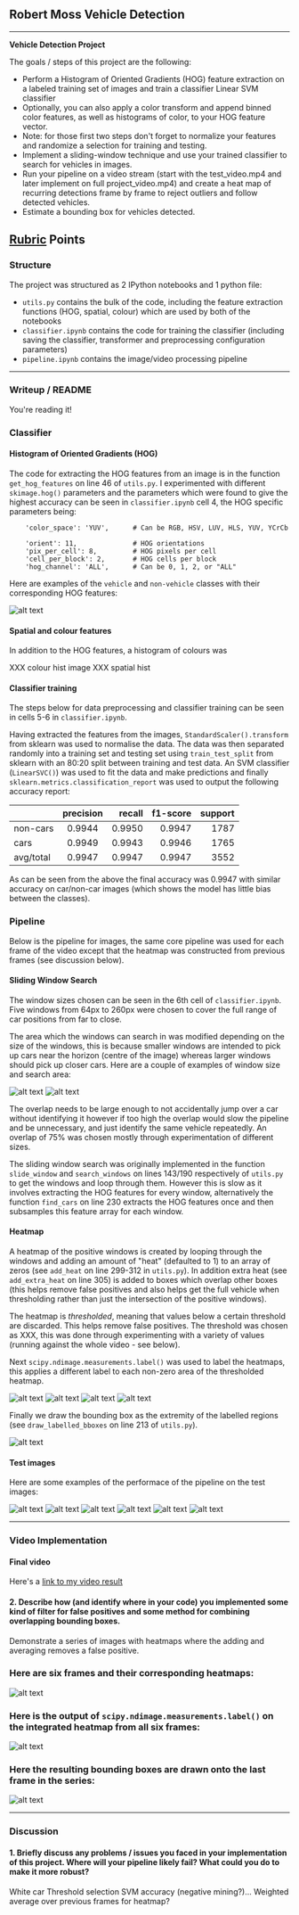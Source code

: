 ## Robert Moss Vehicle Detection

---

**Vehicle Detection Project**

The goals / steps of this project are the following:

* Perform a Histogram of Oriented Gradients (HOG) feature extraction on a labeled training set of images and train a classifier Linear SVM classifier
* Optionally, you can also apply a color transform and append binned color features, as well as histograms of color, to your HOG feature vector. 
* Note: for those first two steps don't forget to normalize your features and randomize a selection for training and testing.
* Implement a sliding-window technique and use your trained classifier to search for vehicles in images.
* Run your pipeline on a video stream (start with the test_video.mp4 and later implement on full project_video.mp4) and create a heat map of recurring detections frame by frame to reject outliers and follow detected vehicles.
* Estimate a bounding box for vehicles detected.

[//]: # (Image References)
[image1]: ./output_images/test_image_1.jpg
[image2]: ./output_images/test_image_2.jpg
[image3]: ./output_images/test_image_3.jpg
[image4]: ./output_images/test_image_4.jpg
[image5]: ./output_images/test_image_5.jpg
[image6]: ./output_images/test_image_6.jpg

[image7]: ./output_images/search_window_64.jpg
[image8]: ./output_images/search_window_96.jpg
[image9]: ./output_images/search_window_120.jpg
[image10]: ./output_images/search_window_160.jpg
[image11]: ./output_images/search_window_200.jpg
[image12]: ./output_images/search_window_260.jpg

[image13]: ./output_images/hogs.jpg
[image14]: ./output_images/All_positive_windows.jpg
[image15]: ./output_images/Heatmap.jpg
[image16]: ./output_images/Thresholded_Heatmap.jpg
[image17]: ./output_images/Labelled_array.jpg
[image18]: ./output_images/Result.jpg

[video1]: ./output_images/video_out.mp4

## [Rubric](https://review.udacity.com/#!/rubrics/513/view) Points

### Structure
The project was structured as 2 IPython notebooks and 1 python file:
* `utils.py` contains the bulk of the code, including the feature extraction functions (HOG, spatial, colour) which are used by both of the notebooks
* `classifier.ipynb` contains the code for training the classifier (including saving the classifier, transformer and preprocessing configuration parameters)
* `pipeline.ipynb` contains the image/video processing pipeline
 
---
### Writeup / README

You're reading it!

### Classifier

#### Histogram of Oriented Gradients (HOG)

The code for extracting the HOG features from an image is in the function `get_hog_features` on line 46 of `utils.py`. I experimented with different `skimage.hog()` parameters and the parameters which were found to give the highest accuracy can be seen in `classifier.ipynb` cell 4, the HOG specific parameters being:

```
    'color_space': 'YUV',      # Can be RGB, HSV, LUV, HLS, YUV, YCrCb

    'orient': 11,              # HOG orientations
    'pix_per_cell': 8,         # HOG pixels per cell
    'cell_per_block': 2,       # HOG cells per block
    'hog_channel': 'ALL',      # Can be 0, 1, 2, or "ALL"
```

Here are examples of the `vehicle` and `non-vehicle` classes with their corresponding HOG features:

![alt text][image13]


#### Spatial and colour features
In addition to the HOG features, a histogram of colours was 

XXX colour hist image
XXX spatial hist

####  Classifier training
The steps below for data preprocessing and classifier training can be seen in cells 5-6 in `classifier.ipynb`.

Having extracted the features from the images, `StandardScaler().transform` from sklearn was used to normalise the data. The data was then separated randomly into a training set and testing set using `train_test_split` from sklearn with an 80:20 split between training and test data. An SVM classifier (`LinearSVC()`) was used to fit the data and make predictions and finally `sklearn.metrics.classification_report` was used to output the following accuracy report:

|           | precision | recall | f1-score | support |
| --------- |:---------:| ------:| --------:| -------:|
| non-cars  |  0.9944   | 0.9950 | 0.9947   | 1787    |
| cars      |  0.9949   | 0.9943 | 0.9946   | 1765    |
| avg/total |  0.9947   | 0.9947 | 0.9947   | 3552    |

As can be seen from the above the final accuracy was 0.9947 with similar accuracy on car/non-car images (which shows the model has little bias between the classes).


### Pipeline
Below is the pipeline for images, the same core pipeline was used for each frame of the video except that the heatmap was constructed from previous frames (see discussion below).

#### Sliding Window Search
The window sizes chosen can be seen in the 6th cell of `classifier.ipynb`. Five windows from 64px to 260px were chosen to cover the full range of car positions from far to close.

The area which the windows can search in was modified depending on the size of the windows, this is because smaller windows are intended to pick up cars near the horizon (centre of the image) whereas larger windows should pick up closer cars. Here are a couple of examples of window size and search area:

![alt text][image7]
![alt text][image10]

The overlap needs to be large enough to not accidentally jump over a car without identifying it however if too high the overlap would slow the pipeline and be unnecessary, and just identify the same vehicle repeatedly. An overlap of 75% was chosen mostly through experimentation of different sizes.

The sliding window search was originally implemented in the function `slide_window` and `search_windows` on lines 143/190 respectively of `utils.py` to get the windows and loop through them. However this is slow as it involves extracting the HOG features for every window, alternatively the function `find_cars` on line 230 extracts the HOG features once and then subsamples this feature array for each window.

#### Heatmap
A heatmap of the positive windows is created by looping through the windows and adding an amount of "heat" (defaulted to 1) to an array of zeros (see `add_heat` on line 299-312 in `utils.py`). In addition extra heat (see `add_extra_heat` on line 305) is added to boxes which overlap other boxes (this helps remove false positives and also helps get the full vehicle when thresholding rather than just the intersection of the positive windows).

The heatmap is *thresholded*, meaning that values below a certain threshold are discarded. This helps remove false positives. The threshold was chosen as XXX, this was done through experimenting with a variety of values (running against the whole video - see below).

Next `scipy.ndimage.measurements.label()` was used to label the heatmaps, this applies a different label to each non-zero area of the thresholded heatmap.

![alt text][image14]
![alt text][image15]
![alt text][image16]
![alt text][image17]

Finally we draw the bounding box as the extremity of the labelled regions (see `draw_labelled_bboxes` on line 213 of `utils.py`).

![alt text][image18]


#### Test images
Here are some examples of the performace of the pipeline on the test images:

![alt text][image1]
![alt text][image2]
![alt text][image3]
![alt text][image4]
![alt text][image5]
![alt text][image6]

---

### Video Implementation

#### Final video
Here's a [link to my video result](./output_images/video_out.mp4)


#### 2. Describe how (and identify where in your code) you implemented some kind of filter for false positives and some method for combining overlapping bounding boxes.


Demonstrate a series of images with heatmaps where the adding and averaging removes a false positive.

### Here are six frames and their corresponding heatmaps:

![alt text][image5]


### Here is the output of `scipy.ndimage.measurements.label()` on the integrated heatmap from all six frames:
![alt text][image6]

### Here the resulting bounding boxes are drawn onto the last frame in the series:
![alt text][image7]


---

### Discussion

#### 1. Briefly discuss any problems / issues you faced in your implementation of this project.  Where will your pipeline likely fail?  What could you do to make it more robust?

White car
Threshold selection
SVM accuracy (negative mining?)...
Weighted average over previous frames for heatmap?

